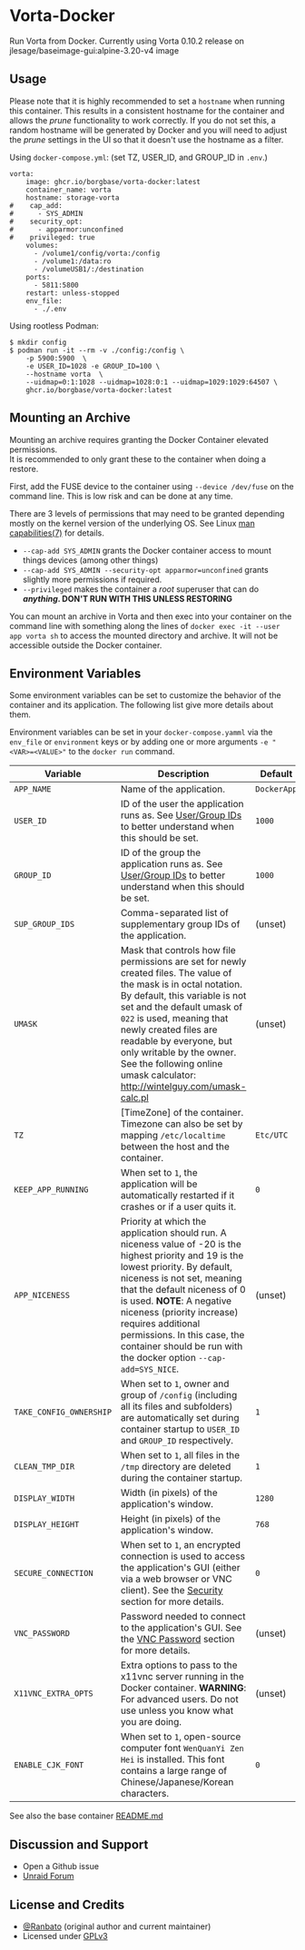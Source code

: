 # Vorta-Docker

Run Vorta from Docker.
Currently using Vorta 0.10.2 release on jlesage/baseimage-gui:alpine-3.20-v4 image

## Usage

Please note that it is highly recommended to set a `hostname` when running this container. This results in a consistent hostname for the container and allows the _prune_ functionality to work correctly. If you do not set this, a random hostname will be generated by Docker and you will need to adjust the _prune_ settings in the UI so that it doesn't use the hostname as a filter.

Using `docker-compose.yml`: (set TZ, USER_ID, and GROUP_ID in `.env`.)

```
vorta:
    image: ghcr.io/borgbase/vorta-docker:latest
    container_name: vorta
    hostname: storage-vorta
#    cap_add:
#      - SYS_ADMIN
#    security_opt:
#      - apparmor:unconfined
#    privileged: true
    volumes:
      - /volume1/config/vorta:/config
      - /volume1:/data:ro
      - /volumeUSB1/:/destination
    ports:
      - 5811:5800
    restart: unless-stopped
    env_file:
      - ./.env
```

Using rootless Podman:

```
$ mkdir config
$ podman run -it --rm -v ./config:/config \
    -p 5900:5900  \
    -e USER_ID=1028 -e GROUP_ID=100 \
    --hostname vorta  \
    --uidmap=0:1:1028 --uidmap=1028:0:1 --uidmap=1029:1029:64507 \
    ghcr.io/borgbase/vorta-docker:latest
```

## Mounting an Archive

Mounting an archive requires granting the Docker Container elevated permissions.  
It is recommended to only grant these to the container when doing a restore.

First, add the FUSE device to the container using `--device /dev/fuse` on the command line. This is low risk and can be done at any time.

There are 3 levels of permissions that may need to be granted depending mostly on the kernel version of the underlying OS. See Linux [man capabilities(7)](https://man7.org/linux/man-pages/man7/capabilities.7.html) for details.

- `--cap-add SYS_ADMIN` grants the Docker container access to mount things devices (among other things)
- `--cap-add SYS_ADMIN --security-opt apparmor=unconfined` grants slightly more permissions if required.
- `--privileged` makes the container a _root_ superuser that can do **_anything_. DON'T RUN WITH THIS UNLESS RESTORING**

You can mount an archive in Vorta and then exec into your container on the command line with something along the lines of `docker exec -it --user app vorta sh` to access the mounted directory and archive. It will not be accessible outside the Docker container.

## Environment Variables

Some environment variables can be set to customize the behavior of the container
and its application. The following list give more details about them.

Environment variables can be set in your `docker-compose.yamml` via the `env_file` or `environment`
keys or by adding one or more arguments `-e "<VAR>=<VALUE>"` to the `docker run` command.

| Variable                | Description                                                                                                                                                                                                                                                                                                                                                                             | Default     |
| ----------------------- | --------------------------------------------------------------------------------------------------------------------------------------------------------------------------------------------------------------------------------------------------------------------------------------------------------------------------------------------------------------------------------------- | ----------- |
| `APP_NAME`              | Name of the application.                                                                                                                                                                                                                                                                                                                                                                | `DockerApp` |
| `USER_ID`               | ID of the user the application runs as. See [User/Group IDs](#usergroup-ids) to better understand when this should be set.                                                                                                                                                                                                                                                              | `1000`      |
| `GROUP_ID`              | ID of the group the application runs as. See [User/Group IDs](#usergroup-ids) to better understand when this should be set.                                                                                                                                                                                                                                                             | `1000`      |
| `SUP_GROUP_IDS`         | Comma-separated list of supplementary group IDs of the application.                                                                                                                                                                                                                                                                                                                     | (unset)     |
| `UMASK`                 | Mask that controls how file permissions are set for newly created files. The value of the mask is in octal notation. By default, this variable is not set and the default umask of `022` is used, meaning that newly created files are readable by everyone, but only writable by the owner. See the following online umask calculator: http://wintelguy.com/umask-calc.pl              | (unset)     |
| `TZ`                    | [TimeZone] of the container. Timezone can also be set by mapping `/etc/localtime` between the host and the container.                                                                                                                                                                                                                                                                   | `Etc/UTC`   |
| `KEEP_APP_RUNNING`      | When set to `1`, the application will be automatically restarted if it crashes or if a user quits it.                                                                                                                                                                                                                                                                                   | `0`         |
| `APP_NICENESS`          | Priority at which the application should run. A niceness value of -20 is the highest priority and 19 is the lowest priority. By default, niceness is not set, meaning that the default niceness of 0 is used. **NOTE**: A negative niceness (priority increase) requires additional permissions. In this case, the container should be run with the docker option `--cap-add=SYS_NICE`. | (unset)     |
| `TAKE_CONFIG_OWNERSHIP` | When set to `1`, owner and group of `/config` (including all its files and subfolders) are automatically set during container startup to `USER_ID` and `GROUP_ID` respectively.                                                                                                                                                                                                         | `1`         |
| `CLEAN_TMP_DIR`         | When set to `1`, all files in the `/tmp` directory are deleted during the container startup.                                                                                                                                                                                                                                                                                            | `1`         |
| `DISPLAY_WIDTH`         | Width (in pixels) of the application's window.                                                                                                                                                                                                                                                                                                                                          | `1280`      |
| `DISPLAY_HEIGHT`        | Height (in pixels) of the application's window.                                                                                                                                                                                                                                                                                                                                         | `768`       |
| `SECURE_CONNECTION`     | When set to `1`, an encrypted connection is used to access the application's GUI (either via a web browser or VNC client). See the [Security](#security) section for more details.                                                                                                                                                                                                      | `0`         |
| `VNC_PASSWORD`          | Password needed to connect to the application's GUI. See the [VNC Password](#vnc-password) section for more details.                                                                                                                                                                                                                                                                    | (unset)     |
| `X11VNC_EXTRA_OPTS`     | Extra options to pass to the x11vnc server running in the Docker container. **WARNING**: For advanced users. Do not use unless you know what you are doing.                                                                                                                                                                                                                             | (unset)     |
| `ENABLE_CJK_FONT`       | When set to `1`, open-source computer font `WenQuanYi Zen Hei` is installed. This font contains a large range of Chinese/Japanese/Korean characters.                                                                                                                                                                                                                                    | `0`         |

See also the base container [README.md](https://github.com/jlesage/docker-baseimage-gui/blob/master/README.md)

## Discussion and Support

- Open a Github issue
- [Unraid Forum](https://forums.unraid.net/topic/186171-support-b3rrytechs-template-repository/)

## License and Credits

- [@Ranbato](https://github.com/Ranbato) (original author and current maintainer)
- Licensed under [GPLv3](LICENSE.txt)
